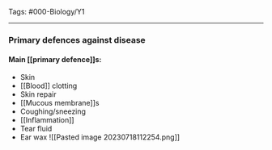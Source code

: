 Tags: #000-Biology/Y1

---
### Primary defences against disease
#### Main [[primary defence]]s:
- Skin
- [[Blood]] clotting
- Skin repair
- [[Mucous membrane]]s
- Coughing/sneezing
- [[Inflammation]]
- Tear fluid
- Ear wax
![[Pasted image 20230718112254.png]]
